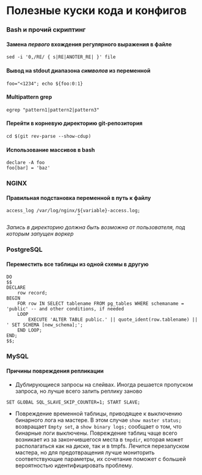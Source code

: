 Полезные куски кода и конфигов
==============================

### Bash и прочий скриптинг

#### Замена *первого* вхождения регулярного выражения в файле

    sed -i '0,/RE/ { s|RE|ANOTER_RE| }' file

#### Вывод на stdout диапазона *символов* из переменной

    foo="<1234"; echo ${foo:0:1}

#### Multipattern grep

    egrep "pattern1|pattern2|pattern3"

#### Перейти в корневую директорию git-репозитория

    cd $(git rev-parse --show-cdup)

#### Использование массивов в bash

    declare -A foo
    foo[bar] = 'baz'

### NGINX

#### Правильная подстановка переменной в путь к файлу

    access_log /var/log/nginx/${variable}-access.log;
                              ^
_Запись в директорию должна быть возможна от пользователя, под которым запущен воркер_

### PostgreSQL

#### Переместить все таблицы из одной схемы в другую

    DO
    $$
    DECLARE
        row record;
    BEGIN
        FOR row IN SELECT tablename FROM pg_tables WHERE schemaname = 'public' -- and other conditions, if needed
        LOOP
            EXECUTE 'ALTER TABLE public.' || quote_ident(row.tablename) || ' SET SCHEMA [new_schema];';
        END LOOP;
    END;
    $$;

### MySQL

#### Причины повреждения репликации

+ Дублирующиеся запросы на слейвах. Иногда решается пропуском запроса, но лучше всего залить реплику заново
```
SET GLOBAL SQL_SLAVE_SKIP_COUNTER=1; START SLAVE;
```
+ Повреждение временной таблицы, приводящее к выключению бинарного лога на мастере. В этом случае `show master status;` возвращает `Empty set`, а `show binary logs;` сообщает о том, что бинарные логи выключены. Повреждение таблиц чаще всего возникает из за закончившегося места в `tmpdir`, которая может располагаться как на диске, так и в tmpfs. Лечится перезапуском мастера, но для предотвращения лучше мониторить соответствующие параметры, их сочетание поможет с большей вероятностью идентифицировать проблему.
